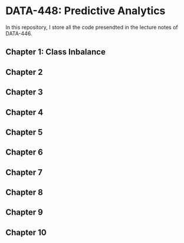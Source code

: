 # DATA-448: Predictive Analytics

In this repository, I store all the code presendted in the lecture notes of DATA-446.

## Chapter 1: Class Inbalance

## Chapter 2

## Chapter 3

## Chapter 4

## Chapter 5

## Chapter 6

## Chapter 7

## Chapter 8

## Chapter 9

## Chapter 10 

